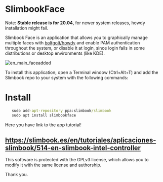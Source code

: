 # SlimbookFace

Note: **Stable release is for 20.04**, for newer system releases, howdy installation might fail.

Slimbook Face is an application that allows you to graphically manage multiple faces with [boltgolt/howdy](https://github.com/boltgolt/howdy) and enable PAM authentication throughout the system, or disable it at login, since login fails in some distributions or desktop environments (like KDE).

![en_main_faceadded](https://user-images.githubusercontent.com/18195266/123270336-1db43e00-d500-11eb-9172-fb91dd9b5050.png)

To install this application, open a Terminal window (Ctrl+Alt+T) and add the Slimbook repo to your system with the following commands:

# Install
```bat
   sudo add-apt-repository ppa:slimbook/slimbook
   sudo apt install slimbookface
```



Here you have link to the app tutorial!

https://slimbook.es/en/tutoriales/aplicaciones-slimbook/514-en-slimbook-intel-controller
--

This software is protected with the GPLv3 license, which allows you to modify it with the same license and authorship. 

Thank you.
